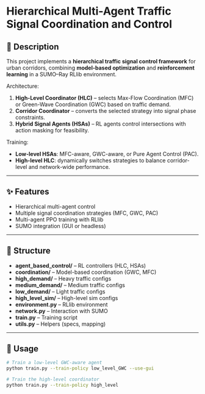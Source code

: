 # Hierarchical Multi-Agent Traffic Signal Coordination and Control

## 📄 Description
This project implements a **hierarchical traffic signal control framework** for urban corridors, combining **model-based optimization** and **reinforcement learning** in a SUMO–Ray RLlib environment.

Architecture:
1. **High-Level Coordinator (HLC)** – selects Max-Flow Coordination (MFC) or Green-Wave Coordination (GWC) based on traffic demand.
2. **Corridor Coordinator** – converts the selected strategy into signal phase constraints.
3. **Hybrid Signal Agents (HSAs)** – RL agents control intersections with action masking for feasibility.

Training:
- **Low-level HSAs**: MFC-aware, GWC-aware, or Pure Agent Control (PAC).
- **High-level HLC**: dynamically switches strategies to balance corridor-level and network-wide performance.

---

## ✨ Features
- Hierarchical multi-agent control
- Multiple signal coordination strategies (MFC, GWC, PAC)
- Multi-agent PPO training with RLlib
- SUMO integration (GUI or headless)

---

## 📂 Structure
- **agent_based_control/** – RL controllers (HLC, HSAs)
- **coordination/** – Model-based coordination (GWC, MFC)
- **high_demand/** – Heavy traffic configs
- **medium_demand/** – Medium traffic configs
- **low_demand/** – Light traffic configs
- **high_level_sim/** – High-level sim configs
- **environment.py** – RLlib environment
- **network.py** – Interaction with SUMO
- **train.py** – Training script
- **utils.py** – Helpers (specs, mapping)

---

## 🚦 Usage
```bash
# Train a low-level GWC-aware agent
python train.py --train-policy low_level_GWC --use-gui

# Train the high-level coordinator
python train.py --train-policy high_level
